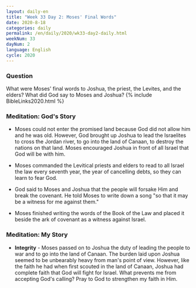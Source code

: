 ```yaml
---
layout: daily-en
title: "Week 33 Day 2: Moses' Final Words"
date: 2020-8-18 
categories: daily
permalink: /en/daily/2020/wk33-day2-daily.html
weekNum: 33
dayNum: 2
language: English
cycle: 2020
---
```


### Question     
What were Moses' final words to Joshua, the priest, the Levites, and the elders? What did God say to Moses and Joshua?
{% include BibleLinks2020.html %}

### Meditation: God's Story   
+ Moses could not enter the promised land because God did not allow him and he was old. However, God brought up Joshua to lead the Israelites to cross the Jordan river, to go into the land of Canaan, to destroy the nations on that land. Moses encouraged Joshua in front of all Israel that God will be with him. 

+ Moses commanded the Levitical priests and elders to read to all Israel the law every seventh year, the year of cancelling debts, so they can learn to fear God. 

+ God said to Moses and Joshua that the people will forsake Him and break the covenant. He told Moses to write down a song "so that it may be a witness for me against them." 

+ Moses finished writing the words of the Book of the Law and placed it beside the ark of covenant as a witness against Israel. 

### Meditation: My Story   
+ **Integrity** - Moses passed on to Joshua the duty of leading the people to war and to go into the land of Canaan. The burden laid upon Joshua seemed to be unbearably heavy from man's point of view. However, like the faith he had when first scouted in the land of Canaan, Joshua had complete faith that God will fight for Israel. What prevents me from accepting God's calling? Pray to God to strengthen my faith in Him. 
